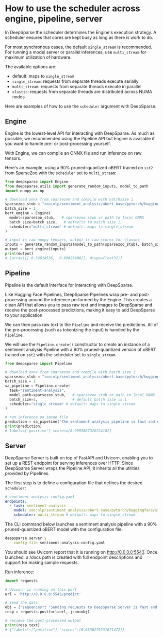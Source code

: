 # How to use the scheduler across engine, pipeline, server
In DeepSparse the scheduler determines the Engine's execution strategy. A scheduler ensures that cores are kept busy as long as there is work to do. 

For most synchronous cases, the default `single_stream` is recommended.
For running a model server or parallel inferences, use `multi_stream` for
maximum utilization of hardware.

The available options are: 

- default: maps to `single_stream`
- `single_stream`: requests from separate threads execute serially
- `multi_stream`: requests from separate threads execute in parallel
- `elastic`: requests from separate threads are distributed across NUMA nodes

Here are examples of how to use the `scheduler` argument with DeepSparse. 
## Engine 
Engine is the lowest-level API for interacting with DeepSparse. As much as possible, we recommended using the Pipeline API but Engine is available if you want to handle pre- or post-processing yourself.

With Engine, we can compile an ONNX file and run inference on raw tensors.

Here's an example, using a 90% pruned-quantized oBERT trained on `sst2` from SparseZoo with the `scheduler` set to `multi_stream`:
```python
from deepsparse import Engine
from deepsparse.utils import generate_random_inputs, model_to_path
import numpy as np

# download onnx from sparsezoo and compile with batchsize 1
sparsezoo_stub = "zoo:nlp/sentiment_analysis/obert-base/pytorch/huggingface/sst2/pruned90_quant-none"
batch_size = 1
bert_engine = Engine(
  model=sparsezoo_stub,   # sparsezoo stub or path to local ONNX
  batch_size=batch_size,   # defaults to batch size 1,
  scheduler="multi_stream" # default: maps to single_stream
)

# input is raw numpy tensors, output is raw scores for classes
inputs = generate_random_inputs(model_to_path(sparsezoo_stub), batch_size)
output = bert_engine(inputs)
print(output)
# [array([[-0.34614536,  0.09025408]], dtype=float32)]
```
## Pipeline 
Pipeline is the default interface for interacting with DeepSparse.

Like Hugging Face Pipelines, DeepSparse Pipelines wrap pre- and post-processing around the inference performed by the Engine. This creates a clean API that allows you to pass raw text and images to DeepSparse and receive the post-processed predictions, making it easy to add DeepSparse to your application.

We can then pass raw text to the `Pipeline` and receive the predictions. All of the pre-processing (such as tokenizing the input) is handled by the `Pipeline`.

We will use the `Pipeline.create()` constructor to create an instance of a sentiment analysis Pipeline with a 90% pruned-quantized version of oBERT trained on `sst2` with the scheduler set to `single_stream`. 

```python
from deepsparse import Pipeline

# download onnx from sparsezoo and compile with batch size 1
sparsezoo_stub = "zoo:nlp/sentiment_analysis/obert-base/pytorch/huggingface/sst2/pruned90_quant-none"
batch_size = 1
sa_pipeline = Pipeline.create(
  task="sentiment-analysis",
  model_path=sparsezoo_stub,   # sparsezoo stub or path to local ONNX
  batch_size=1,                # default batch size is 1
  scheduler="single_stream" # default: maps to single_stream
)

# run inference on image file
prediction = sa_pipeline("The sentiment analysis pipeline is fast and easy to use")
print(prediction)
# labels=['positive'] scores=[0.9955807328224182]
```
## Server
DeepSparse Server is built on top of FastAPI and Uvicorn, enabling you to set up a REST endpoint for serving inferences over HTTP. Since DeepSparse Server wraps the Pipeline API, it inherits all the utilities provided by Pipelines.


The first step is to define a configuration file that defines the desired `scheduler`: 
```yaml
# sentiment-analysis-config.yaml
endpoints:
  - task: sentiment-analysis
    model: zoo:nlp/sentiment_analysis/obert-base/pytorch/huggingface/sst2/pruned90_quant-none
    scheduler: multi_stream # default: maps to single_stream
```
The CLI command below launches a sentiment analysis pipeline with a 90% pruned-quantized oBERT model with the configuration file.
```bash
deepsparse.server \
  --config-file sentiment-analysis-config.yaml
```
You should see Uvicorn report that it is running on http://0.0.0.0:5543. Once launched, a /docs path is created with full endpoint descriptions and support for making sample requests.

Run inference: 
```python
import requests

# Uvicorn is running on this port
url = 'http://0.0.0.0:5543/predict'

# send the data
obj = {"sequences": "Sending requests to DeepSparse Server is fast and easy!"}
resp = requests.post(url=url, json=obj)

# recieve the post-processed output
print(resp.text)
# {"labels":["positive"],"scores":[0.9330279231071472]}
```
